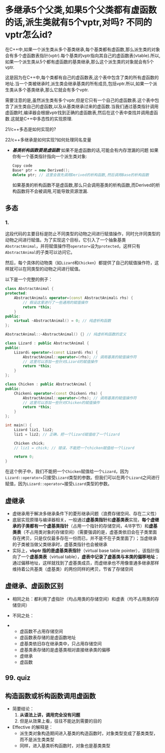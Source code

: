 # 多继承5个父类,如果5个父类都有虚函数的话,派生类就有5个vptr,对吗? 不同的vptr怎么id?

在C++中,如果一个派生类从多个基类继承,每个基类都有虚函数,那么派生类的对象会有多个虚函数表指针(vptr).每个基类的vptr指向其自己的虚函数表(vtable).所以,如果一个派生类从5个都有虚函数的基类继承,那么这个派生类的对象就会有5个vptr.

这是因为在C++中,每个类都有自己的虚函数表,这个表中包含了类的所有虚函数的地址.当一个类被继承时,派生类会继承基类的所有成员,包括vptr.所以,如果一个派生类从多个基类继承,那么它就会有多个vptr.

需要注意的是,虽然派生类有多个vptr,但是它只有一个自己的虚函数表.这个表中包含了派生类自己的虚函数,以及从基类继承过来的虚函数.当我们通过基类指针调用虚函数时,编译器会根据vptr找到正确的虚函数表,然后在这个表中查找并调用虚函数.这就是C++中多态性的实现原理.


21/c++多态是如何实现的?

22/c++多继承是如何实现?如何处理同名变量


* ***基类析构函数要是虚函数***
    如果不是虚函数的话,可能会有内存泄漏的问题
    如果你有一个基类指针指向一个派生类对象:
    ```c++
    Copy code
    Base* ptr = new Derived();
    delete ptr; // 这里会首先调用Derived的析构函数,然后调用Base的析构函数
    ```
    如果基类的析构函数不是虚函数,那么只会调用基类的析构函数,而Derived的析构函数将不会被调用,可能导致资源泄漏.



## 多态

### 1. 
这段代码的主要目标是防止不同类型的动物之间进行赋值操作，同时允许同类型的动物之间进行赋值。为了实现这个目标，它引入了一个抽象基类`AbstractAnimal`，并将赋值操作符`operator=`设为`protected`，这样只有`AbstractAnimal`的子类可以访问它。

然后，每个具体的动物类（如`Lizard`和`Chicken`）都提供了自己的赋值操作符，这样就可以在同类型的动物之间进行赋值。

以下是一个完整的例子：

```cpp
class AbstractAnimal {
protected:
    AbstractAnimal& operator=(const AbstractAnimal& rhs) {
        // 假设这里进行了一些通用的赋值操作
        return *this;
    }
public:
    virtual ~AbstractAnimal() = 0; // 纯虚析构函数
};

AbstractAnimal::~AbstractAnimal() {} // 纯虚析构函数的定义

class Lizard : public AbstractAnimal {
public:
    Lizard& operator=(const Lizard& rhs) {
        AbstractAnimal::operator=(rhs); // 调用基类的赋值操作符
        // 这里可以添加一些针对Lizard的赋值操作
        return *this;
    }
};

class Chicken : public AbstractAnimal {
public:
    Chicken& operator=(const Chicken& rhs) {
        AbstractAnimal::operator=(rhs); // 调用基类的赋值操作符
        // 这里可以添加一些针对Chicken的赋值操作
        return *this;
    }
};

int main() {
    Lizard liz1, liz2;
    liz1 = liz2; // 正确，把一个lizard赋值给了一个lizard

    Chicken chick;
    // liz1 = chick; // 错误，不能把一个chicken赋值给一个lizard

    return 0;
}
```

在这个例子中，我们不能把一个`Chicken`赋值给一个`Lizard`，因为`Lizard::operator=`只接受`Lizard`类型的参数。但我们可以在两个`Lizard`之间进行赋值，因为`Lizard::operator=`接受`Lizard`类型的参数。

### 



## 虚继承

* 虚继承用于解决多继承条件下的菱形继承问题（浪费存储空间、存在二义性）
* 底层实现原理与编译器相关，一般通过**虚基类指针**和**虚基类表**实现，**每个虚继承的子类都有一个虚基类指针**（占用一个指针的存储空间，4/8字节）和**虚基类表**（不占用类对象的存储空间）（需要强调的是，虚基类依旧会在子类里面存在拷贝，只是仅仅最多存在一份而已，并不是不在子类里面了）；当虚继承的子类被当做父类继承时，虚基类指针也会被继承
* 实际上，**vbptr 指的是虚基类表指针**（virtual base table pointer），该指针指向了一个**虚基类表**（virtual table），**虚表中记录了虚基类与本类的偏移地址**；通过偏移地址，这样就找到了虚基类成员，而虚继承也不用像普通多继承那样维持着公共基类（虚基类）的两份同样的拷贝，节省了存储空间

## 虚继承、虚函数区别

- 相同之处：都利用了虚指针（均占用类的存储空间）和虚表（均不占用类的存储空间）

- 不同之处：

- - 虚函数不占用存储空间
  - 虚函数表存储的是虚函数地址
  - 虚基类依旧存在继承类中，只占用存储空间
  - 虚基类表存储的是虚基类相对直接继承类的偏移
  - 虚继承
  - 虚函数

## 99. quiz
## 构造函数或析构函数调用虚函数

* 简要结论： 
  1. **从语法上讲，调用完全没有问题**
  2. 但是从效果上看，往往不能达到需要的目的
* Effective 的解释是： 
  * 派生类对象构造期间进入基类的构造函数时，对象类型变成了基类类型，而不是派生类类型
  * 同样，进入基类析构函数时，对象也是基类类型

